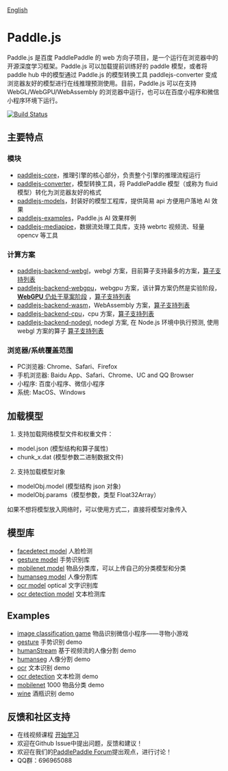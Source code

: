 [English](./README.md)

# Paddle.js

Paddle.js 是百度 PaddlePaddle 的 web 方向子项目，是一个运行在浏览器中的开源深度学习框架。Paddle.js 可以加载提前训练好的 paddle 模型，或者将 paddle hub 中的模型通过 Paddle.js 的模型转换工具 paddlejs-converter 变成浏览器友好的模型进行在线推理预测使用。目前，Paddle.js 可以在支持 WebGL/WebGPU/WebAssembly 的浏览器中运行，也可以在百度小程序和微信小程序环境下运行。

[![Build Status](https://travis-ci.org/PaddlePaddle/Paddle.js.svg?branch=beta)](https://travis-ci.org/PaddlePaddle/Paddle.js.svg?branch=beta)


## 主要特点

### 模块

* [paddlejs-core](./packages/paddlejs-core/README_cn.md)，推理引擎的核心部分，负责整个引擎的推理流程运行
* [paddlejs-converter](./packages/paddlejs-converter/README_cn.md)，模型转换工具，将 PaddlePaddle 模型（或称为 fluid 模型）转化为浏览器友好的格式
* [paddlejs-models](./packages/paddlejs-models/)，封装好的模型工程库，提供简易 api 方便用户落地 AI 效果
* [paddlejs-examples](./packages/paddlejs-examples/)，Paddle.js AI 效果样例
* [paddlejs-mediapipe](./packages/paddlejs-mediapipe/)，数据流处理工具库，支持 webrtc 视频流、轻量 opencv 等工具

### 计算方案
* [paddlejs-backend-webgl](./packages/paddlejs-backend-webgl/README_cn.md)，webgl 方案，目前算子支持最多的方案，[算子支持列表](./packages/paddlejs-backend-webgl/src/ops/index.ts)
* [paddlejs-backend-webgpu](./packages/paddlejs-backend-webgpu/README_cn.md)，webgpu 方案，该计算方案仍然是实验阶段，[**WebGPU** 仍处于草案阶段](https://gpuweb.github.io/gpuweb/) ，[算子支持列表](./packages/paddlejs-backend-webgpu/src/ops/index.ts)
* [paddlejs-backend-wasm](./packages/paddlejs-backend-wasm/README_cn.md)，WebAssembly 方案，[算子支持列表](./packages/paddlejs-backend-wasm/src/ops.ts)
* [paddlejs-backend-cpu](./packages/paddlejs-backend-cpu/README_cn.md)，cpu 方案，[算子支持列表](./packages/paddlejs-backend-cpu/src/ops/index.ts)
* [paddlejs-backend-nodegl](./packages/paddlejs-backend-nodegl/README_cn.md), nodegl 方案, 在 Node.js 环境中执行预测, 使用 webgl 方案的算子 [算子支持列表](./packages/paddlejs-backend-webgl/src/ops/index.ts)
### 浏览器/系统覆盖范围

* PC浏览器: Chrome、Safari、Firefox
* 手机浏览器: Baidu App、Safari、Chrome、UC and QQ Browser
* 小程序: 百度小程序、微信小程序
* 系统: MacOS、Windows


## 加载模型

1. 支持加载网络模型文件和权重文件：

 - model.json (模型结构和算子属性)
 - chunk_x.dat (模型参数二进制数据文件)

2. 支持加载模型对象
 - modelObj.model (模型结构 json 对象)
 - modelObj.params（模型参数，类型 Float32Array）

如果不想将模型放入网络时，可以使用方式二，直接将模型对象传入

## 模型库
- [facedetect model](./packages/paddlejs-models/facedetect/README_cn.md) 人脸检测
- [gesture model](./packages/paddlejs-models/gesture/README_cn.md) 手势识别库
- [mobilenet model](./packages/paddlejs-models/mobilenet/README_cn.md) 物品分类库，可以上传自己的分类模型和分类
- [humanseg model](./packages/paddlejs-models/humanseg/README_cn.md) 人像分割库
- [ocr model](./packages/paddlejs-models/ocr/README_cn.md) optical 文字识别库
- [ocr detection model](./packages/paddlejs-models/ocrdetection/README_cn.md) 文本检测库


## Examples
- [image classification game](./packages/paddlejs-examples/clasGame/README.md) 物品识别微信小程序——寻物小游戏
- [gesture](./packages/paddlejs-examples/gesture/README.md) 手势识别 demo
- [humanStream](./packages/paddlejs-examples/humanStream/README.md) 基于视频流的人像分割 demo
- [humanseg](./packages/paddlejs-examples/humanseg/README.md) 人像分割 demo
- [ocr](./packages/paddlejs-examples/ocr/README.md) 文本识别 demo
- [ocr detection](./packages/paddlejs-examples/ocrdetection/README.md) 文本检测 demo
- [mobilenet](./packages/paddlejs-examples/mobilenet) 1000 物品分类 demo
- [wine](./packages/paddlejs-examples/wine) 酒瓶识别 demo

## 反馈和社区支持
- 在线视频课程 [开始学习](https://www.bilibili.com/video/BV1gZ4y1H7UA?p=6)
- 欢迎在Github Issue中提出问题，反馈和建议！
- 欢迎在我们的[PaddlePaddle Forum](https://ai.baidu.com/forum/topic/list/168)提出观点，进行讨论！
- QQ群：696965088
